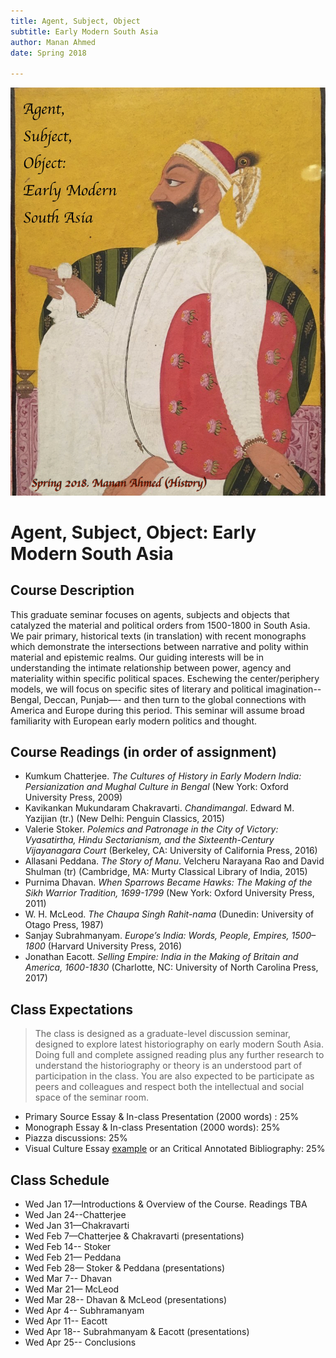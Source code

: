 ```yaml
---
title: Agent, Subject, Object
subtitle: Early Modern South Asia
author: Manan Ahmed
date: Spring 2018

---
```


![Syllabus subject to change](images/ASO_seminar.jpg)

# Agent, Subject, Object: Early Modern South Asia

## Course Description
This graduate seminar focuses on agents, subjects and objects that catalyzed the material and political orders from 1500-1800 in South Asia. We pair primary, historical texts (in translation) with recent monographs which demonstrate the intersections between narrative and polity within material and epistemic realms. Our guiding interests will be in understanding the intimate relationship between power, agency and materiality within specific political spaces. Eschewing the center/periphery models, we will focus on specific sites of literary and political imagination-- Bengal, Deccan, Punjab—- and then turn to the global connections with America and Europe during this period. This seminar will assume broad familiarity with European early modern politics and thought.


## Course Readings (in order of assignment)
* Kumkum Chatterjee. *The Cultures of History in Early Modern India: Persianization and Mughal Culture in Bengal* (New York: Oxford University Press, 2009) 
* Kavikankan Mukundaram Chakravarti. *Chandimangal*. Edward M. Yazijian (tr.) (New Delhi: Penguin Classics, 2015)
* Valerie Stoker. *Polemics and Patronage in the City of Victory: Vyasatirtha, Hindu Sectarianism, and the Sixteenth-Century Vijayanagara Court* (Berkeley, CA: University of California Press, 2016)
* Allasani Peddana. *The Story of Manu*. Velcheru Narayana Rao and David Shulman (tr) (Cambridge, MA: Murty Classical Library of India, 2015)
* Purnima Dhavan. *When Sparrows Became Hawks: The Making of the Sikh Warrior Tradition, 1699-1799* (New York: Oxford University Press, 2011)
* W. H. McLeod. *The Chaupa Singh Rahit-nama* (Dunedin: University of Otago Press, 1987)
* Sanjay Subrahmanyam. *Europe’s India: Words, People, Empires, 1500–1800* (Harvard University Press, 2016)
* Jonathan Eacott. *Selling Empire: India in the Making of Britain and America, 1600-1830* (Charlotte, NC: University of North Carolina Press, 2017) 


## Class Expectations

> The class is designed as a graduate-level discussion seminar, designed to explore latest historiography on early modern South Asia. Doing full and complete assigned reading plus any further research to understand the historiography or theory is an understood part of participation in the class. You are also expected to be participate as peers and colleagues and respect both the intellectual and social space of the seminar room.

* Primary Source Essay & In-class Presentation (2000 words) : 25%
* Monograph Essay & In-class Presentation (2000 words): 25%
* Piazza discussions: 25%
* Visual Culture Essay [example](http://www.oarplatform.com/response/cartography-research-process-visual-essay/) or an Critical Annotated Bibliography: 25%


## Class Schedule

* Wed Jan 17—Introductions & Overview of the Course. Readings TBA
* Wed Jan 24--Chatterjee
* Wed Jan 31—Chakravarti 
* Wed Feb 7—Chatterjee & Chakravarti (presentations)
* Wed Feb 14-- Stoker
* Wed Feb 21— Peddana
* Wed Feb 28— Stoker & Peddana  (presentations)
* Wed Mar 7-- Dhavan
* Wed Mar 21— McLeod
* Wed Mar 28-- Dhavan & McLeod  (presentations)
* Wed Apr 4-- Subhramanyam
* Wed Apr 11-- Eacott  
* Wed Apr 18-- Subrahmanyam & Eacott  (presentations)
* Wed Apr 25-- Conclusions

